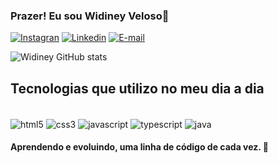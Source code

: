 ### Prazer! Eu sou Widiney Veloso🫡

[![Instagran](https://img.shields.io/badge/Instagram-E4405F?style=for-the-badge&logo=instagram&logoColor=white)](https://www.instagram.com/widiney_vc11?igsh=Z3U0bXBkb3FleGc5)
[![Linkedin](https://img.shields.io/badge/LinkedIn-0077B5?style=for-the-badge&logo=linkedin&logoColor=white)](https://www.linkedin.com/in/widiney-veloso-0594aa301?utm_source=share&utm_campaign=share_via&utm_content=profile&utm_medium=android_app)
[![E-mail](https://img.shields.io/badge/Gmail-D14836?style=for-the-badge&logo=gmail&logoColor=white)](vwidiney@gmail.com)


![Widiney GitHub stats](https://github-readme-stats.vercel.app/api?username=Widiney-Veloso&show_icons=true&theme=tokyonight)


##  Tecnologias que utilizo no meu dia a dia

<div style="display: inline_block"><br/>
    <img align="center" alt="html5" src="https://img.shields.io/badge/HTML-239120?style=for-the-badge&logo=html5&logoColor=white">
    <img align="center" alt="css3" src="https://img.shields.io/badge/CSS-239120?&style=for-the-badge&logo=css3&logoColor=white">
    <img align="center" alt="javascript" src="https://img.shields.io/badge/JavaScript-F7DF1E?style=for-the-badge&logo=javascript&logoColor=black">
    <img align="center" alt="typescript" src="https://img.shields.io/badge/TypeScript-007ACC?style=for-the-badge&logo=typescript&logoColor=white">
    <img align="center" alt="java" src="https://img.shields.io/badge/Java-ED8B00?style=for-the-badge&logo=openjdk&logoColor=white">


#### Aprendendo e evoluindo, uma linha de código de cada vez. 🚀
